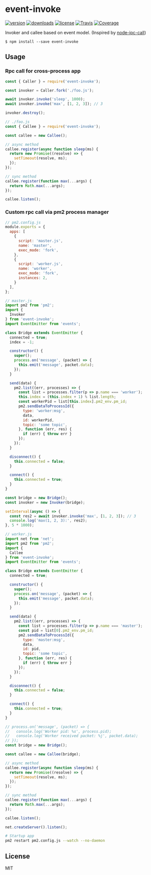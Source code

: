 # event-invoke

[![version](https://img.shields.io/npm/v/event-invoke.svg)](https://www.npmjs.com/package/event-invoke)
[![downloads](https://img.shields.io/npm/dt/event-invoke.svg)](https://www.npmjs.com/package/event-invoke)
[![license](https://img.shields.io/npm/l/event-invoke.svg)](https://github.com/x-cold/event-invoke/blob/master/LICENSE)
[![Travis](https://img.shields.io/travis/x-cold/event-invoke.svg)](https://travis-ci.org/x-cold/event-invoke)
[![Coverage](https://img.shields.io/codecov/c/github/x-cold/event-invoke/master.svg)](https://codecov.io/gh/x-cold/event-invoke)

Invoker and callee based on event model. (Inspired by [node-ipc-call](https://github.com/micooz/node-ipc-call))

```
$ npm install --save event-invoke
```

## Usage

### Rpc call for cross-process app

```js
const { Caller } = require('event-invoke');

const invoker = Caller.fork('./foo.js');

await invoker.invoke('sleep', 1000);
await invoker.invoke('max', [1, 2, 3]); // 3

invoker.destroy();
```

```js
// ./foo.js
const { Callee } = require('event-invoke');

const callee = new Callee();

// async method
callee.register(async function sleep(ms) {
  return new Promise((resolve) => {
    setTimeout(resolve, ms);
  });
});

// sync method
callee.register(function max(...args) {
  return Math.max(...args);
});

callee.listen();
```

### Custom rpc call via pm2 process manager

```js
// pm2.config.js
module.exports = {
  apps: [
    {
      script: 'master.js',
      name: 'master',
      exec_mode: 'fork',
    },
    {
      script: 'worker.js',
      name: 'worker',
      exec_mode: 'fork',
      instances: 2,
    }
  ],
};

```

```js
// master.js
import pm2 from 'pm2';
import {
  Invoker
} from 'event-invoke';
import EventEmitter from 'events';

class Bridge extends EventEmitter {
  connected = true;
  index = -1;

  constructor() {
    super();
    process.on('message', (packet) => {
      this.emit('message', packet.data);
    });
  }

  send(data) {
    pm2.list((err, processes) => {
      const list = processes.filter(p => p.name === 'worker');
      this.index = (this.index + 1) % list.length;
      const workerPid = list[this.index].pm2_env.pm_id;
      pm2.sendDataToProcessId({
        type: 'worker:msg',
        data,
        id: workerPid,
        topic: 'some topic',
      }, function (err, res) {
        if (err) { throw err }
      });
    });
  }

  disconnect() {
    this.connected = false;
  }

  connect() {
    this.connected = true;
  }
}

const bridge = new Bridge();
const invoker = new Invoker(bridge);

setInterval(async () => {
  const res2 = await invoker.invoke('max', [1, 2, 3]); // 3
  console.log('max(1, 2, 3):', res2);
}, 5 * 1000);

```

```js
// worker.js
import net from 'net';
import pm2 from 'pm2';
import {
  Callee
} from 'event-invoke';
import EventEmitter from 'events';

class Bridge extends EventEmitter {
  connected = true;

  constructor() {
    super();
    process.on('message', (packet) => {
      this.emit('message', packet.data);
    });
  }

  send(data) {
    pm2.list((err, processes) => {
      const list = processes.filter(p => p.name === 'master');
      const pid = list[0].pm2_env.pm_id;
      pm2.sendDataToProcessId({
        type: 'master:msg',
        data,
        id: pid,
        topic: 'some topic',
      }, function (err, res) {
        if (err) { throw err }
      });
    });
  }

  disconnect() {
    this.connected = false;
  }

  connect() {
    this.connected = true;
  }
}

// process.on('message', (packet) => {
//   console.log('Worker pid: %s', process.pid);
//   console.log('Worker received packet: %j', packet.data);
// });
const bridge = new Bridge();

const callee = new Callee(bridge);

// async method
callee.register(async function sleep(ms) {
  return new Promise((resolve) => {
    setTimeout(resolve, ms);
  });
});

// sync method
callee.register(function max(...args) {
  return Math.max(...args);
});

callee.listen();

net.createServer().listen();
```

```bash
# Startup app
pm2 restart pm2.config.js --watch --no-daemon
```

## License

MIT
